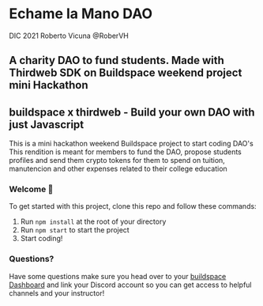 # Echame la Mano DAO

DIC 2021
Roberto Vicuna
@RoberVH

## A charity DAO to fund students. Made with Thirdweb SDK on Buildspace weekend project mini Hackathon 

## buildspace x thirdweb - Build your own DAO with just Javascript


This is a mini hackathon weekend Buildspace project to start coding DAO's
This rendition is meant for members to fund the DAO, propose students profiles and send them crypto tokens for them to spend on
tuition, manutencion and other  expenses related to their college  education
 

### **Welcome 👋**
To get started with this project, clone this repo and follow these commands:

1. Run `npm install` at the root of your directory
2. Run `npm start` to start the project
3. Start coding!

### **Questions?**
Have some questions make sure you head over to your [buildspace Dashboard](https://app.buildspace.so/projects/COb520aae3-7925-42f4-a5e7-eaf718933766) and link your Discord account so you can get access to helpful channels and your instructor!
